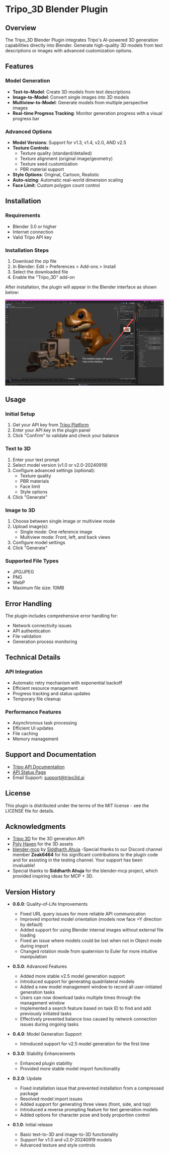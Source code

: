 # Tripo_3D Blender Plugin

## Overview

The Tripo_3D Blender Plugin integrates Tripo's AI-powered 3D generation capabilities directly into Blender. Generate high-quality 3D models from text descriptions or images with advanced customization options.

## Features

### Model Generation
- **Text-to-Model**: Create 3D models from text descriptions
- **Image-to-Model**: Convert single images into 3D models
- **Multiview-to-Model**: Generate models from multiple perspective images
- **Real-time Progress Tracking**: Monitor generation progress with a visual progress bar

### Advanced Options
- **Model Versions**: Support for v1.3, v1.4, v2.0, AND v2.5
- **Texture Controls**:
  - Texture quality (standard/detailed)
  - Texture alignment (original image/geometry)
  - Texture seed customization
  - PBR material support
- **Style Options**: Original, Cartoon, Realistic
- **Auto-sizing**: Automatic real-world dimension scaling
- **Face Limit**: Custom polygon count control

## Installation

### Requirements
- Blender 3.0 or higher
- Internet connection
- Valid Tripo API key

### Installation Steps
1. Download the zip file
2. In Blender: Edit > Preferences > Add-ons > Install
3. Select the downloaded file
4. Enable the "Tripo_3D" add-on

After installation, the plugin will appear in the Blender interface as shown below:

![Tripo 3D Plugin Location](PositionGuide.jpg)

## Usage

### Initial Setup
1. Get your API key from [Tripo Platform](https://platform.tripo3d.ai/api-keys)
2. Enter your API key in the plugin panel
3. Click "Confirm" to validate and check your balance

### Text to 3D
1. Enter your text prompt
2. Select model version (v1.0 or v2.0-20240919)
3. Configure advanced settings (optional):
   - Texture quality
   - PBR materials
   - Face limit
   - Style options
4. Click "Generate"

### Image to 3D
1. Choose between single image or multiview mode
2. Upload image(s):
   - Single mode: One reference image
   - Multiview mode: Front, left, and back views
3. Configure model settings
4. Click "Generate"

### Supported File Types
- JPG/JPEG
- PNG
- WebP
- Maximum file size: 10MB

## Error Handling
The plugin includes comprehensive error handling for:
- Network connectivity issues
- API authentication
- File validation
- Generation process monitoring

## Technical Details

### API Integration
- Automatic retry mechanism with exponential backoff
- Efficient resource management
- Progress tracking and status updates
- Temporary file cleanup

### Performance Features
- Asynchronous task processing
- Efficient UI updates
- File caching
- Memory management

## Support and Documentation

- [Tripo API Documentation](https://platform.tripo3d.ai/docs/introduction)
- [API Status Page](https://platform.tripo3d.ai/status)
- Email Support: support@tripo3d.ai

## License

This plugin is distributed under the terms of the MIT license - see the LICENSE file for details.

## Acknowledgments

- [Tripo 3D](https://tripo3d.ai) for the 3D generation API
- [Poly Haven](https://polyhaven.com) for the 3D assets
- [blender-mcp](https://github.com/ahujasid/blender-mcp) by [Siddharth Ahuja](https://github.com/ahujasid)
-Special thanks to our Discord channel member **Zeak6464** for his significant contributions to the plugin code and for assisting in the testing channel. Your support has been invaluable!
- Special thanks to **Siddharth Ahuja** for the blender-mcp project, which provided inspiring ideas for MCP + 3D.

## Version History

- **0.6.0**: Quality-of-Life Improvements
  - Fixed URL query issues for more reliable API communication
  - Improved imported model orientation (models now face +Y direction by default)
  - Added support for using Blender internal images without external file loading
  - Fixed an issue where models could be lost when not in Object mode during import
  - Changed rotation mode from quaternion to Euler for more intuitive manipulation

- **0.5.0**: Advanced Features  
  - Added more stable v2.5 model generation support  
  - Introduced support for generating quadrilateral models  
  - Added a new model management window to record all user-initiated generation tasks  
  - Users can now download tasks multiple times through the management window  
  - Implemented a search feature based on task ID to find and add previously initiated tasks  
  - Effectively prevented balance loss caused by network connection issues during ongoing tasks  

- **0.4.0**: Model Generation Support  
  - Introduced support for v2.5 model generation for the first time  

- **0.3.0**: Stability Enhancements  
  - Enhanced plugin stability  
  - Provided more stable model import functionality  

- **0.2.0**: Update  
  - Fixed installation issue that prevented installation from a compressed package  
  - Resolved model import issues  
  - Added support for generating three views (front, side, and top)  
  - Introduced a reverse prompting feature for text generation models  
  - Added options for character pose and body proportion control  

- **0.1.0**: Initial release  
  - Basic text-to-3D and image-to-3D functionality  
  - Support for v1.0 and v2.0-20240919 models  
  - Advanced texture and style controls  
